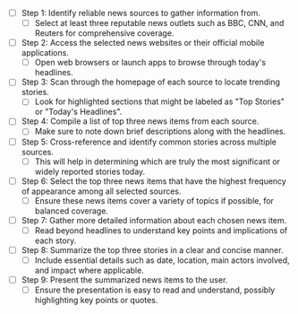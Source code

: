 - [ ] Step 1: Identify reliable news sources to gather information from.
  - [ ] Select at least three reputable news outlets such as BBC, CNN, and Reuters for comprehensive coverage.
- [ ] Step 2: Access the selected news websites or their official mobile applications.
  - [ ] Open web browsers or launch apps to browse through today's headlines.
- [ ] Step 3: Scan through the homepage of each source to locate trending stories.
  - [ ] Look for highlighted sections that might be labeled as "Top Stories" or "Today's Headlines".
- [ ] Step 4: Compile a list of top three news items from each source.
  - [ ] Make sure to note down brief descriptions along with the headlines.
- [ ] Step 5: Cross-reference and identify common stories across multiple sources.
  - [ ] This will help in determining which are truly the most significant or widely reported stories today.
- [ ] Step 6: Select the top three news items that have the highest frequency of appearance among all selected sources.
  - [ ] Ensure these news items cover a variety of topics if possible, for balanced coverage.
- [ ] Step 7: Gather more detailed information about each chosen news item.
  - [ ] Read beyond headlines to understand key points and implications of each story.
- [ ] Step 8: Summarize the top three stories in a clear and concise manner.
  - [ ] Include essential details such as date, location, main actors involved, and impact where applicable.
- [ ] Step 9: Present the summarized news items to the user.
  - [ ] Ensure the presentation is easy to read and understand, possibly highlighting key points or quotes.